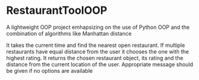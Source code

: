 # RestaurantToolOOP
A lightweight OOP project emhapsizing on the use of Python OOP and the combination of algorithms like Manhattan distance

It takes the current time and find the nearest open restaurant. If multiple restaurants have equal distance from the user it chooses the one with the
highest rating. It returns the chosen restaurant object, its rating and the distance from the current
location of the user. Appropriate message should be given if no options are available
